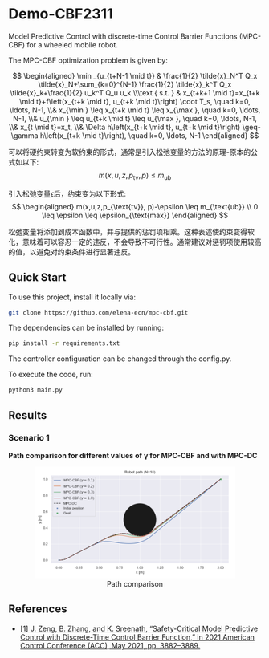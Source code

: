 # Demo-CBF2311
Model Predictive Control with discrete-time Control Barrier Functions (MPC-CBF) for a wheeled mobile robot.

The MPC-CBF optimization problem is given by:

$$
\begin{aligned}
\min _{u_{t+N-1 \mid t}} & \frac{1}{2} \tilde{x}_N^T Q_x \tilde{x}_N+\sum_{k=0}^{N-1} \frac{1}{2} \tilde{x}_k^T Q_x \tilde{x}_k+\frac{1}{2} u_k^T Q_u u_k \\\text { s.t. } & x_{t+k+1 \mid t}=x_{t+k \mid t}+f\left(x_{t+k \mid t}, u_{t+k \mid t}\right) \cdot T_s, \quad k=0, \ldots, N-1, \\& x_{\min } \leq x_{t+k \mid t} \leq x_{\max }, \quad k=0, \ldots, N-1, \\& u_{\min } \leq u_{t+k \mid t} \leq u_{\max }, \quad k=0, \ldots, N-1, \\& x_{t \mid t}=x_t, \\& \Delta h\left(x_{t+k \mid t}, u_{t+k \mid t}\right) \geq-\gamma h\left(x_{t+k \mid t}\right), \quad k=0, \ldots, N-1
\end{aligned}
$$

可以将硬约束转变为软约束的形式，通常是引入松弛变量的方法的原理-原本的公式如以下:
$$
m(x,u,z,p_{\text{tv}}, p) \leq m_{\text{ub}}
$$

引入松弛变量$\epsilon$后，约束变为以下形式:
$$
\begin{aligned}
m(x,u,z,p_{\text{tv}}, p)-\epsilon \leq m_{\text{ub}} \\
0 \leq \epsilon \leq \epsilon_{\text{max}}
\end{aligned}
$$

松弛变量将添加到成本函数中，并与提供的惩罚项相乘。这种表述使约束变得软化，意味着可以容忍一定的违反，不会导致不可行性。通常建议对惩罚项使用较高的值，以避免对约束条件进行显著违反。

Quick Start
------------

To use this project, install it locally via:
```bash
git clone https://github.com/elena-ecn/mpc-cbf.git
```

The dependencies can be installed by running:
```bash
pip install -r requirements.txt
```

The controller configuration can be changed through the config.py.

To execute the code, run:
```bash
python3 main.py
```


Results
-------

### Scenario 1
**Path comparison for different values of γ for MPC-CBF and with MPC-DC**
<p align="center" width="100%">
    <img src="images/Display/path_comparisons.png" width="400">
    <br>Path comparison
</p>





References
----------
* [[1] J. Zeng, B. Zhang, and K. Sreenath, “Safety-Critical Model Predictive Control with Discrete-Time Control Barrier Function,” in 2021 American Control Conference (ACC), May 2021, pp. 3882–3889.](https://ieeexplore.ieee.org/document/9483029)


